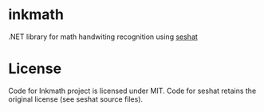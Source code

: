 # inkmath
.NET library for math handwiting recognition using [seshat](https://github.com/falvaro/seshat)


# License
Code for Inkmath project is licensed under MIT. 
Code for seshat retains the original license (see seshat source files).
